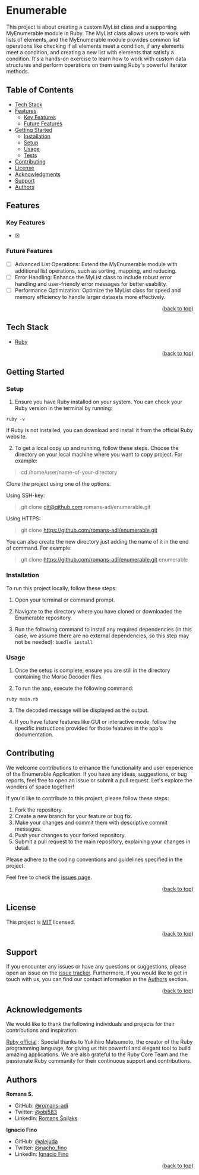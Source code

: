 <a name="readme-top"></a>

<!-- PROJECT DESCRIPTION -->

# <a name="about-project"> Enumerable </a>

This project is about creating a custom MyList class and a supporting MyEnumerable module in Ruby. The MyList class allows users to work with lists of elements, and the MyEnumerable module provides common list operations like checking if all elements meet a condition, if any elements meet a condition, and creating a new list with elements that satisfy a condition. It's a hands-on exercise to learn how to work with custom data structures and perform operations on them using Ruby's powerful iterator methods.

<!-- TABLE OF CONTENTS -->

## Table of Contents

- [Tech Stack](#tech-stack)
- [Features](#features)
  - [Key Features](#key-features)
  - [Future Features](#future-features)
- [Getting Started](#getting-started)
  - [Installation](#installation)
  - [Setup](#setup)
  - [Usage](#usage)
  - [Tests](#tests)
- [Contributing](#contributing)
- [License](#license)
- [Acknowledgments](#acknowledgments)
- [Support](#️support)
- [Authors](#authors)

<!-- Features -->

## Features <a name="features"></a>

### Key Features <a name="key-features"></a>

- [x] 

### Future Features <a name="future-features"></a>

- [ ] Advanced List Operations: Extend the MyEnumerable module with additional list operations, such as sorting, mapping, and reducing.
- [ ] Error Handling: Enhance the MyList class to include robust error handling and user-friendly error messages for better usability.
- [ ] Performance Optimization: Optimize the MyList class for speed and memory efficiency to handle larger datasets more effectively.

<p align="right">(<a href="#readme-top">back to top</a>)</p>

<!-- TECH STACK -->

## Tech Stack <a name="tech-stack"></a>

  <ul>
     <li><a href="https://www.ruby-lang.org/en/">Ruby</a></li>
  </ul>

<p align="right">(<a href="#readme-top">back to top</a>)</p>

<!-- GETTING STARTED -->

## Getting Started <a name="getting-started"></a>

### Setup <a name="setup"></a>

1. Ensure you have Ruby installed on your system. You can check your Ruby version in the terminal by running:

```ruby -v```

If Ruby is not installed, you can download and install it from the official Ruby website.

2. To get a local copy up and running, follow these steps.
Choose the directory on your local machine where you want to copy project. For example:

> cd /home/user/name-of-your-directory

Clone the project using one of the options.

Using SSH-key:

> git clone git@github.com:romans-adi/enumerable.git

Using HTTPS:

> git clone https://github.com/romans-adi/enumerable.git

You can also create the new directory just adding the name of it in the end of command. For example:

> git clone https://github.com/romans-adi/enumerable.git enumerable

### Installation <a name="installation"></a>

To run this project locally, follow these steps:

1. Open your terminal or command prompt.

2. Navigate to the directory where you have cloned or downloaded the Enumerable repository.

3. Run the following command to install any required dependencies (in this case, we assume there are no external dependencies, so this step may not be needed):
```bundle install```

### Usage <a name="usage"></a>

1. Once the setup is complete, ensure you are still in the directory containing the Morse Decoder files.

2. To run the app, execute the following command:

```ruby main.rb```

3. The decoded message will be displayed as the output.

4. If you have future features like GUI or interactive mode, follow the specific instructions provided for those features in the app's documentation.

<!-- CONTRIBUTING -->

## Contributing <a name="contributing"></a>

We welcome contributions to enhance the functionality and user experience of the Enumerable Application. If you have any ideas, suggestions, or bug reports, feel free to open an issue or submit a pull request. Let's explore the wonders of space together!

If you'd like to contribute to this project, please follow these steps:

1. Fork the repository.
2. Create a new branch for your feature or bug fix.
3. Make your changes and commit them with descriptive commit messages.
4. Push your changes to your forked repository.
5. Submit a pull request to the main repository, explaining your changes in detail.

Please adhere to the coding conventions and guidelines specified in the project.

Feel free to check the [issues page](../../issues/).

<p align="right">(<a href="#readme-top">back to top</a>)</p>

<!-- LICENSE -->

## License <a name="license"></a>

This project is [MIT](LICENSE) licensed.

<p align="right">(<a href="#readme-top">back to top</a>)</p>

<!-- SUPPORT -->

## Support <a name="support"></a>

If you encounter any issues or have any questions or suggestions, please open an issue on the [issue tracker](../../../issues/).
Furthermore, if you would like to get in touch with us, you can find our contact information in the <a href="#authors">Authors</a> section.

<p align="right">(<a href="#readme-top">back to top</a>)</p>

<!-- ACKNOWLEDGEMENTS -->

## Acknowledgements <a name="acknowledgements"></a>

We would like to thank the following individuals and projects for their contributions and inspiration:

[Ruby official](https://www.ruby-lang.org/) :  Special thanks to Yukihiro Matsumoto, the creator of the Ruby programming language, for giving us this powerful and elegant tool to build amazing applications. We are also grateful to the Ruby Core Team and the passionate Ruby community for their continuous support and contributions.

<!-- AUTHORS -->

## Authors <a name="authors"></a>

**Romans S.**

- GitHub: [@romans-adi](https://github.com/romans-adi/)
- Twitter: [@obj583](https://twitter.com/obj583/)
- LinkedIn: [Romans Špiļaks](https://www.linkedin.com/in/obj513/)

**Ignacio Fino**

- GitHub: [@alejuda](https://github.com/Alejuda)
- Twitter: [@nacho_fino](https://twitter.com/nacho_fino)
- LinkedIn: [Ignacio Fino](https://www.linkedin.com/in/ignacio-fino-320916209)

<p align="right">(<a href="#readme-top">back to top</a>)</p>
